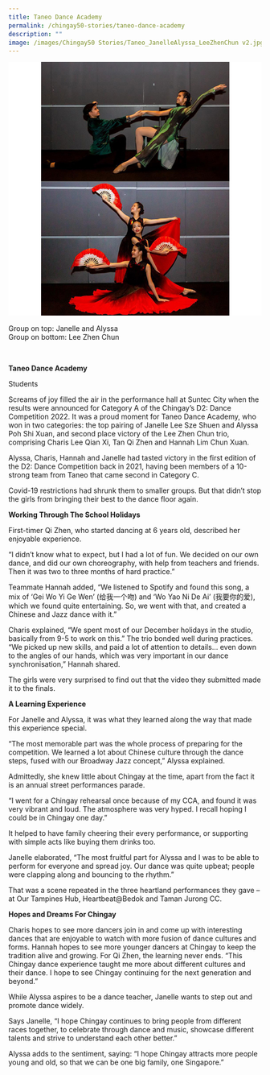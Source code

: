 ```yaml
---
title: Taneo Dance Academy
permalink: /chingay50-stories/taneo-dance-academy
description: ""
image: /images/Chingay50 Stories/Taneo_JanelleAlyssa_LeeZhenChun v2.jpg
---
```

![Taneo Dance Academy](/images/Chingay50%20Stories/Taneo_JanelleAlyssa_LeeZhenChun%20v2.jpg)

Group on top: Janelle and Alyssa <br/>
Group on bottom: Lee Zhen Chun

<br />

**Taneo Dance Academy**

Students

Screams of joy filled the air in the performance hall at Suntec City when the results were announced for Category A of the Chingay’s D2: Dance Competition 2022. It was a proud moment for Taneo Dance Academy, who won in two categories: the top pairing of Janelle Lee Sze Shuen and Alyssa Poh Shi Xuan, and second place victory of the Lee Zhen Chun trio, comprising Charis Lee Qian Xi, Tan Qi Zhen and Hannah Lim Chun Xuan.

Alyssa, Charis, Hannah and Janelle had tasted victory in the first edition of the D2: Dance Competition back in 2021, having been members of a 10-strong team from Taneo that came second in Category C.

Covid-19 restrictions had shrunk them to smaller groups. But that didn’t stop the girls from bringing their best to the dance floor again.

**Working Through The School Holidays**   

First-timer Qi Zhen, who started dancing at 6 years old, described her enjoyable experience.

“I didn’t know what to expect, but I had a lot of fun. We decided on our own dance, and did our own choreography, with help from teachers and friends. Then it was two to three months of hard practice.”

Teammate Hannah added, “We listened to Spotify and found this song, a mix of ‘Gei Wo Yi Ge Wen’ (给我一个吻) and ‘Wo Yao Ni De Ai’ (我要你的爱), which we found quite entertaining. So, we went with that, and created a Chinese and Jazz dance with it.”

Charis explained, “We spent most of our December holidays in the studio, basically from 9-5 to work on this.” The trio bonded well during practices. “We picked up new skills, and paid a lot of attention to details… even down to the angles of our hands, which was very important in our dance synchronisation,” Hannah shared.

The girls were very surprised to find out that the video they submitted made it to the finals.

**A Learning Experience**

For Janelle and Alyssa, it was what they learned along the way that made this experience special. 

“The most memorable part was the whole process of preparing for the competition. We learned a lot about Chinese culture through the dance steps, fused with our Broadway Jazz concept,” Alyssa explained.

Admittedly, she knew little about Chingay at the time, apart from the fact it is an annual street performances parade.

“I went for a Chingay rehearsal once because of my CCA, and found it was very vibrant and loud. The atmosphere was very hyped. I recall hoping I could be in Chingay one day.”

It helped to have family cheering their every performance, or supporting with simple acts like buying them drinks too.

Janelle elaborated, “The most fruitful part for Alyssa and I was to be able to perform for everyone and spread joy. Our dance was quite upbeat; people were clapping along and bouncing to the rhythm.” 

That was a scene repeated in the three heartland performances they gave – at Our Tampines Hub, Heartbeat@Bedok and Taman Jurong CC.

**Hopes and Dreams For Chingay**

Charis hopes to see more dancers join in and come up with interesting dances that are enjoyable to watch with more fusion of dance cultures and forms. Hannah hopes to see more younger dancers at Chingay to keep the tradition alive and growing. For Qi Zhen, the learning never ends. “This Chingay dance experience taught me more about different cultures and their dance. I hope to see Chingay continuing for the next generation and beyond.”

While Alyssa aspires to be a dance teacher, Janelle wants to step out and promote dance widely.

Says Janelle, “I hope Chingay continues to bring people from different races together, to celebrate through dance and music, showcase different talents and strive to understand each other better.”

Alyssa adds to the sentiment, saying: “I hope Chingay attracts more people young and old, so that we can be one big family, one Singapore.”